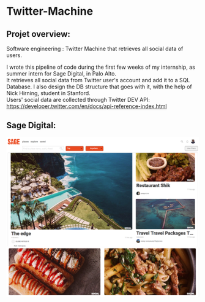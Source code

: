 # Twitter-Machine
## Projet overview:
Software engineering : Twitter Machine that retrieves all social data of users.

I wrote this pipeline of code during the first few weeks of my internship, as summer intern for Sage Digital, in Palo Alto. <br/>
It retrieves all social data from Twitter user's account and add it to a SQL Database. 
I also design the DB structure that goes with it, with the help of Nick Hirning, student in Stanford. <br/>
Users' social data are collected through Twitter DEV API: https://developer.twitter.com/en/docs/api-reference-index.html

## Sage Digital:

![Image Sage](https://github.com/wlambert01/Twitter-Machine/blob/master/Sage.png)
![Image Sage](https://github.com/wlambert01/Twitter-Machine/blob/master/Sage4.png)

